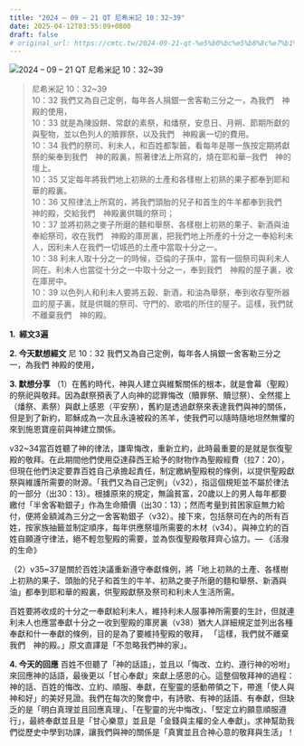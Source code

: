```yaml
---
title: "2024 – 09 – 21 QT 尼希米記 10：32~39"
date: 2025-04-12T03:55:09+0800
draft: false
# original_url: https://cmtc.tw/2024-09-21-qt-%e5%b0%bc%e5%b8%8c%e7%b1%b3%e8%a8%98-10%ef%bc%9a3239
---
```


![2024 – 09 – 21 QT 尼希米記 10：32\~39](/images/qt.jpg  "2024 – 09 – 21 QT 尼希米記 10：32\~39")

> 尼希米記 10：32\~39  
> 10：32 我們又為自己定例，每年各人捐銀一舍客勒三分之一，為我們　神殿的使用，  
> 10：33 就是為陳設餅、常獻的素祭，和燔祭，安息日、月朔、節期所獻的與聖物，並以色列人的贖罪祭，以及我們　神殿裏一切的費用。  
> 10：34 我們的祭司、利未人，和百姓都掣籤，看每年是哪一族按定期將獻祭的柴奉到我們　神的殿裏，照著律法上所寫的，燒在耶和華─我們　神的壇上。  
> 10：35 又定每年將我們地上初熟的土產和各樣樹上初熟的果子都奉到耶和華的殿裏。  
> 10：36 又照律法上所寫的，將我們頭胎的兒子和首生的牛羊都奉到我們　神的殿，交給我們　神殿裏供職的祭司；  
> 10：37 並將初熟之麥子所磨的麵和舉祭、各樣樹上初熟的果子、新酒與油奉給祭司，收在我們　神殿的庫房裏，把我們地上所產的十分之一奉給利未人，因利未人在我們一切城邑的土產中當取十分之一。  
> 10：38 利未人取十分之一的時候，亞倫的子孫中，當有一個祭司與利未人同在。利未人也當從十分之一中取十分之一，奉到我們　神殿的屋子裏，收在庫房中。  
> 10：39 以色列人和利未人要將五穀、新酒，和油為舉祭，奉到收存聖所器皿的屋子裏，就是供職的祭司、守門的、歌唱的所住的屋子。這樣，我們就不離棄我們　神的殿。

**1.  經文3遍**

**2. 今天默想經文**
尼 10：32 我們又為自己定例，每年各人捐銀一舍客勒三分之一，為我們 神殿的使用，

**3. 默想分享**
（1）在舊約時代，神與人建立與維繫關係的根本，就是會幕（聖殿）的祭祀與敬拜。因為獻祭預表了人向神的認罪悔改（贖罪祭、贖愆祭）、全然擺上（燔祭、素祭）與獻上感恩（平安祭），舊約是透過獻祭來表達我們與神的關係，但是到了新約，耶穌成為一次且永遠被殺的羔羊，使我們可以隨時隨地坦然無懼的來到施恩寶座前與神建立關係。

v32\~34當百姓聽了神的律法，謙卑悔改，重新立約，此時最重要的是就是恢復聖殿的敬拜。在此期間他們使用亞達薛西王給予的財物作為聖殿經費（拉7：20），但現在他們決定要靠百姓自己承擔起責任，制定繳納聖殿稅的條例，以提供聖殿獻祭與維護所需要的財源。「我們又為自己定例」（v32），指這個規矩並不屬於律法的一部分（出30：13）。根據原來的規定，無論貧富，20歲以上的男人每年都要繳付「半舍客勒銀子」作為生命贖價（出30：13）；然而考量到貧困家庭無力給付，便將金額減為三分之一舍客勒銀子（v32）。接下來，包括祭司在內的所有百姓，按家族抽籤並制定順序，每年供應祭壇所需要的木材（v34）。與神立約的百姓自願遵守律法，絕不輕忽聖殿的需要，並為恢復聖殿敬拜齊心協力。— 《活潑的生命》

（2）v35\~37是關於百姓決議重新遵守奉獻條例，將「地上初熟的土產、各樣樹上初熟的果子、頭胎的兒子和首生的牛羊、初熟之麥子所磨的麵和舉祭、新酒與油」都奉到耶和華的殿裏，供聖殿獻祭及祭司和利未人生活所需。

百姓要將收成的十分之一奉獻給利未人，維持利未人服事神所需要的生計，但就連利未人也應當奉獻十分之一收到聖殿的庫房裏（v38）猶大人詳細規定並列出各種奉獻和什一奉獻的條例，目的是為了要維持聖殿的敬拜， 「這樣，我們就不離棄我們　神的殿。」原文直譯是「不忽略我們神的家」。

**4. 今天的回應**
百姓不但聽了「神的話語」，並且以「悔改、立約、遵行神的吩咐」來回應神的話語，最後更以「甘心奉獻」來獻上感恩的心。這整個敬拜神的過程：神的話、百姓的悔改、立約、順服、奉獻，在聖靈的感動帶領之下，帶進「使人與神和好」的美好見證。我們在每次的聚會中，有詩歌、有神的話語、有奉獻，但缺乏的是「明白真理並且回應真理」、「在聖靈的光中悔改」、「堅定立約願意順服遵行」，最終奉獻並且是「甘心樂意」並且是「金錢與主權的全人奉獻」。求神幫助我們從歷史中學到功課，讓我們與神的關係是「真實並且合神心意的敬拜與生活」！
